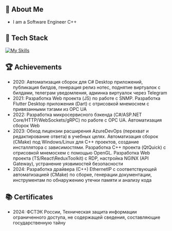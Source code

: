 
## 📝 About Me

- I am a Software Engineer С++

## 🚀 Tech Stack
[![My Skills](https://skillicons.dev/icons?i=git,py,powershell,cs,dotnet,ts,react,redux,nodejs,postman,nginx,flutter,cpp,cmake,bash,linux,gitlab,docker)](https://skillicons.dev)

 ## 🏆 Achievements

- 2020: Автоматизация сборок для C# Desktop приложений, публикация билдов, генерация релиз нотес, поднятие виртуалок с билдами, телеграм уведомления, админка виртуалок через Telegram
- 2021: Разработка Web проекта (JS) по работе с SNMP. Разработка Flutter Desktop приложения (Dart) с отрисовкой мнемосхем с привязанными тэгами из OPC UA
- 2022: Разработка микросервисного бэкенда (C#/ASP.NET Core/HTTP/WebSockets/gRPC) по работе с OPC UA. Автоматизация сборок Web
- 2023: Обход лицензии расширения AzureDevOps (перехват и редактирование ответа) в учебных целях. Автоматизация сборок (CMake) под Windows/Linux для C++ проектов, создание инсталлятора с зависимостями. Разработка С++ проекта (QtQuick) с отрисовкой мнемосхем c помощью OpenGL. Разработка Web проекта (TS/React\ReduxToolkit) с RDP, настройка NGINX (API Gateway), устранение уязвимостей безопасности
- 2024: Разработка драйвера (С++) EthernetIP с соответствующей автоматизацией (CMake) по сборке, генерации документации, инструментам по обнаружению утечки памяти и анализу кода
  
## 📚 Certificates

- 2024: ФСТЭК России, Техническая защита информации ограниченного доступа, не содержащей сведения, составляющие государственную тайну
